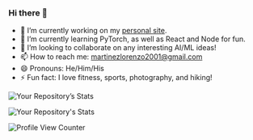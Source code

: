 ### Hi there 👋

- 🔭 I’m currently working on my [personal site](https://lorenzomtzz.com).
- 🌱 I’m currently learning PyTorch, as well as React and Node for fun.
- 👯 I’m looking to collaborate on any interesting AI/ML ideas!
- 📫 How to reach me: martinezlorenzo2001@gmail.com
- 😄 Pronouns: He/Him/His
- ⚡ Fun fact: I love fitness, sports, photography, and hiking!

![Your Repository’s Stats](https://github-readme-stats.vercel.app/api?username=lorenzomtz&show_icons=true)

![Your Repository's Stats](https://github-readme-stats.vercel.app/api/top-langs/?username=lorenzomtz&theme=blue-green)

![Profile View Counter](https://komarev.com/ghpvc/?username=lorenzomtz)

